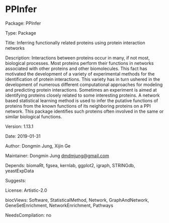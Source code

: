 # PPInfer

Package: PPInfer

Type: Package

Title: Inferring functionally related proteins using protein interaction networks

Description: Interactions between proteins occur in many, if not most, biological processes. Most proteins perform their functions in networks associated with other proteins and other biomolecules. This fact has motivated the development of a variety of experimental methods for the identification of protein interactions. This variety has in turn ushered in the development of numerous different computational approaches for modeling and predicting protein interactions. Sometimes an experiment is aimed at identifying proteins closely related to some interesting proteins. A network based statistical learning method is used to infer the putative functions of proteins from the known functions of its neighboring proteins on a PPI network. This package identifies such proteins often involved in the same or similar biological functions.

Version: 1.13.1

Date: 2019-01-31

Author: Dongmin Jung, Xijin Ge

Maintainer: Dongmin Jung <dmdmjung@gmail.com>

Depends: biomaRt, fgsea, kernlab, ggplot2, igraph, STRINGdb, yeastExpData

Suggests:

License: Artistic-2.0

biocViews: Software, StatisticalMethod, Network, GraphAndNetwork, GeneSetEnrichment, NetworkEnrichment, Pathways

NeedsCompilation: no





